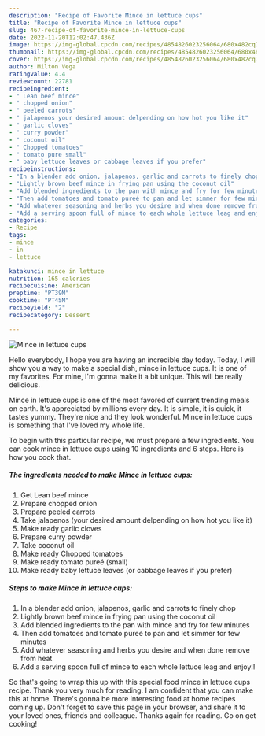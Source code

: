 ```yaml
---
description: "Recipe of Favorite Mince in lettuce cups"
title: "Recipe of Favorite Mince in lettuce cups"
slug: 467-recipe-of-favorite-mince-in-lettuce-cups
date: 2022-11-20T12:02:47.436Z
image: https://img-global.cpcdn.com/recipes/4854826023256064/680x482cq70/mince-in-lettuce-cups-recipe-main-photo.jpg
thumbnail: https://img-global.cpcdn.com/recipes/4854826023256064/680x482cq70/mince-in-lettuce-cups-recipe-main-photo.jpg
cover: https://img-global.cpcdn.com/recipes/4854826023256064/680x482cq70/mince-in-lettuce-cups-recipe-main-photo.jpg
author: Milton Vega
ratingvalue: 4.4
reviewcount: 22781
recipeingredient:
- " Lean beef mince"
- " chopped onion"
- " peeled carrots"
- " jalapenos your desired amount delpending on how hot you like it"
- " garlic cloves"
- " curry powder"
- " coconut oil"
- " Chopped tomatoes"
- " tomato pure small"
- " baby lettuce leaves or cabbage leaves if you prefer"
recipeinstructions:
- "In a blender add onion, jalapenos, garlic and carrots to finely chop"
- "Lightly brown beef mince in frying pan using the coconut oil"
- "Add blended ingredients to the pan with mince and fry for few minutes"
- "Then add tomatoes and tomato pureé to pan and let simmer for few minutes"
- "Add whatever seasoning and herbs you desire and when done remove from heat"
- "Add a serving spoon full of mince to each whole lettuce leag and enjoy!!"
categories:
- Recipe
tags:
- mince
- in
- lettuce

katakunci: mince in lettuce 
nutrition: 165 calories
recipecuisine: American
preptime: "PT39M"
cooktime: "PT45M"
recipeyield: "2"
recipecategory: Dessert

---
```



![Mince in lettuce cups](https://img-global.cpcdn.com/recipes/4854826023256064/680x482cq70/mince-in-lettuce-cups-recipe-main-photo.jpg)

Hello everybody, I hope you are having an incredible day today. Today, I will show you a way to make a special dish, mince in lettuce cups. It is one of my favorites. For mine, I'm gonna make it a bit unique. This will be really delicious.

Mince in lettuce cups is one of the most favored of current trending meals on earth. It's appreciated by millions every day. It is simple, it is quick, it tastes yummy. They're nice and they look wonderful. Mince in lettuce cups is something that I've loved my whole life.




To begin with this particular recipe, we must prepare a few ingredients. You can cook mince in lettuce cups using 10 ingredients and 6 steps. Here is how you cook that.

<!--inarticleads1-->

##### The ingredients needed to make Mince in lettuce cups:

1. Get  Lean beef mince
1. Prepare  chopped onion
1. Prepare  peeled carrots
1. Take  jalapenos (your desired amount delpending on how hot you like it)
1. Make ready  garlic cloves
1. Prepare  curry powder
1. Take  coconut oil
1. Make ready  Chopped tomatoes
1. Make ready  tomato pureé (small)
1. Make ready  baby lettuce leaves (or cabbage leaves if you prefer)




<!--inarticleads2-->

##### Steps to make Mince in lettuce cups:

1. In a blender add onion, jalapenos, garlic and carrots to finely chop
1. Lightly brown beef mince in frying pan using the coconut oil
1. Add blended ingredients to the pan with mince and fry for few minutes
1. Then add tomatoes and tomato pureé to pan and let simmer for few minutes
1. Add whatever seasoning and herbs you desire and when done remove from heat
1. Add a serving spoon full of mince to each whole lettuce leag and enjoy!!




So that's going to wrap this up with this special food mince in lettuce cups recipe. Thank you very much for reading. I am confident that you can make this at home. There's gonna be more interesting food at home recipes coming up. Don't forget to save this page in your browser, and share it to your loved ones, friends and colleague. Thanks again for reading. Go on get cooking!
